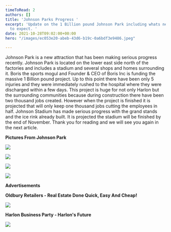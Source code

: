 ```yaml
---
timeToRead: 2
authors: []
title: 'Johnson Parks Progress '
excerpt: 'Update on the 1 Billion pound Johnson Park including whats new and what
  to expect. '
date: 2021-10-28T09:02:00+00:00
hero: "/images/ec053e20-abeb-43d6-b19c-0a6bdf3e9486.jpeg"

---
```

Johnson Park is a new attraction that has been making serious progress recently. Johnson Park is located on the lower east side north of the factories and includes a stadium and several shops and homes surrounding it. Boris the sports mogul and Founder & CEO of Boris Inc is funding the massive 1 Billion pound project. Up to this point there have been only 5 injuries and they were immediately rushed to the hospital where they were discharged within a few days. This project is huge for not only Harlon but the surrounding communities because during construction there have been two thousand jobs created. However when the project is finished it is projected that will only keep one thousand jobs cutting the employees in half. Johnson Stadium has made serious progress with the grand stands and the ice rink already built. It is projected the stadium will be finished by the end of November. Thank you for reading and we will see you again in the next article. 

**Pictures From Johnson Park**

![](/images/1fd7d640-1ba8-42d5-8856-b338925aa757.jpeg)

![](/images/8827bf58-8fa0-491f-9b73-69c1714ba0ec.jpeg)

![](/images/1d7770c9-a2fd-4263-a47f-17fb7b0f50c7.jpeg)

![](/images/55c3bf3e-5487-4da2-a89c-836aa475a004.jpeg)

**Advertisements**

**Oldbury Retailers - Real Estate Done Quick, Easy And Cheap!**

![](/images/115d673f-f0db-4e91-9e14-c51d45f160e4_1_201_a.jpeg)

**Harlon Business Party - Harlon's Future** 

![](/images/907feb25-fafa-435f-b305-2ce27871d18e.jpeg)